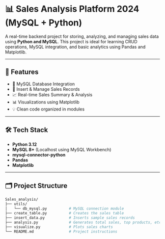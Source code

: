 # 📊 Sales Analysis Platform 2024 (MySQL + Python)

A real-time backend project for storing, analyzing, and managing sales data using **Python and MySQL**. This project is ideal for learning CRUD operations, MySQL integration, and basic analytics using Pandas and Matplotlib.

---

## 🚀 Features

- 🔌 MySQL Database Integration
- 🧾 Insert & Manage Sales Records
- 📈 Real-time Sales Summary & Analysis
- 📊 Visualizations using Matplotlib
- 💡 Clean code organized in modules

---

## 🛠️ Tech Stack

- **Python 3.12**
- **MySQL 8+** (Localhost using MySQL Workbench)
- **mysql-connector-python**
- **Pandas**
- **Matplotlib**

---

## 🗂️ Project Structure

```bash
Sales_analysis/
├── utils/
│   └── db_mysql.py          # MySQL connection module
├── create_table.py          # Creates the sales table
├── insert_data.py           # Inserts sample sales records
├── analysis.py              # Generates total sales, top products, etc.
├── visualize.py             # Plots sales charts
└── README.md                # Project instructions
